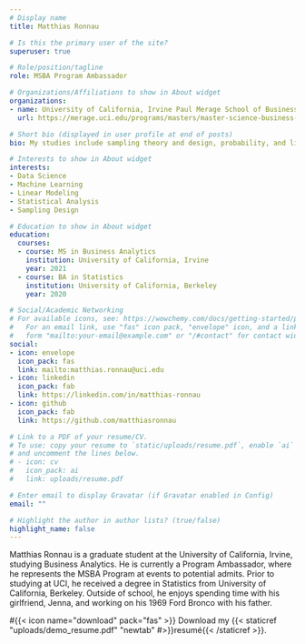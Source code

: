 ```yaml
---
# Display name
title: Matthias Ronnau

# Is this the primary user of the site?
superuser: true

# Role/position/tagline
role: MSBA Program Ambassador

# Organizations/Affiliations to show in About widget
organizations:
- name: University of California, Irvine Paul Merage School of Business
  url: https://merage.uci.edu/programs/masters/master-science-business-analytics/index.html

# Short bio (displayed in user profile at end of posts)
bio: My studies include sampling theory and design, probability, and linear modeling. I love camping, working on cars, and spending time with my family.

# Interests to show in About widget
interests:
- Data Science
- Machine Learning
- Linear Modeling
- Statistical Analysis
- Sampling Design

# Education to show in About widget
education:
  courses:
  - course: MS in Business Analytics
    institution: University of California, Irvine
    year: 2021
  - course: BA in Statistics
    institution: University of California, Berkeley
    year: 2020

# Social/Academic Networking
# For available icons, see: https://wowchemy.com/docs/getting-started/page-builder/#icons
#   For an email link, use "fas" icon pack, "envelope" icon, and a link in the
#   form "mailto:your-email@example.com" or "/#contact" for contact widget.
social:
- icon: envelope
  icon_pack: fas
  link: mailto:matthias.ronnau@uci.edu
- icon: linkedin
  icon_pack: fab
  link: https://linkedin.com/in/matthias-ronnau
- icon: github
  icon_pack: fab
  link: https://github.com/matthiasronnau

# Link to a PDF of your resume/CV.
# To use: copy your resume to `static/uploads/resume.pdf`, enable `ai` icons in `params.toml`, 
# and uncomment the lines below.
# - icon: cv
#   icon_pack: ai
#   link: uploads/resume.pdf

# Enter email to display Gravatar (if Gravatar enabled in Config)
email: ""

# Highlight the author in author lists? (true/false)
highlight_name: false
---
```


Matthias Ronnau is a graduate student at the University of California, Irvine, studying Business Analytics. He is currently a Program Ambassador, where he represents the MSBA Program at events to potential admits. Prior to studying at UCI, he received a degree in Statistics from University of California, Berkeley. Outside of school, he enjoys spending time with his girlfriend, Jenna, and working on his 1969 Ford Bronco with his father.

#{{< icon name="download" pack="fas" >}} Download my {{< staticref "uploads/demo_resume.pdf" "newtab" #>}}resumé{{< /staticref >}}.
